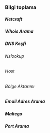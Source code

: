 ### Bilgi toplama

##### Netcraft

##### Whois Arama

##### DNS Keşfi

###### Nslookup
###### Host
###### Bölge Aktarımı

##### Email Adres Arama
##### Maltego

##### Port Arama


